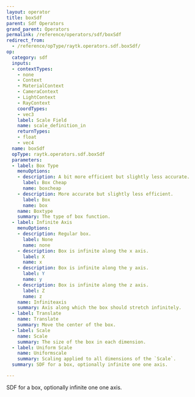 ```yaml
---
layout: operator
title: boxSdf
parent: Sdf Operators
grand_parent: Operators
permalink: /reference/operators/sdf/boxSdf
redirect_from:
  - /reference/opType/raytk.operators.sdf.boxSdf/
op:
  category: sdf
  inputs:
  - contextTypes:
    - none
    - Context
    - MaterialContext
    - CameraContext
    - LightContext
    - RayContext
    coordTypes:
    - vec3
    label: Scale Field
    name: scale_definition_in
    returnTypes:
    - float
    - vec4
  name: boxSdf
  opType: raytk.operators.sdf.boxSdf
  parameters:
  - label: Box Type
    menuOptions:
    - description: A bit more efficient but slightly less accurate.
      label: Box Cheap
      name: boxcheap
    - description: More accurate but slightly less efficient.
      label: Box
      name: box
    name: Boxtype
    summary: The type of box function.
  - label: Infinite Axis
    menuOptions:
    - description: Regular box.
      label: None
      name: none
    - description: Box is infinite along the x axis.
      label: X
      name: x
    - description: Box is infinite along the y axis.
      label: Y
      name: y
    - description: Box is infinite along the z axis.
      label: Z
      name: z
    name: Infiniteaxis
    summary: Axis along which the box should stretch infinitely.
  - label: Translate
    name: Translate
    summary: Move the center of the box.
  - label: Scale
    name: Scale
    summary: The size of the box in each dimension.
  - label: Uniform Scale
    name: Uniformscale
    summary: Scaling applied to all dimensions of the `Scale`.
  summary: SDF for a box, optionally infinite one one axis.

---
```



SDF for a box, optionally infinite one one axis.